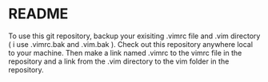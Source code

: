 README
======

To use this git repository, backup your exisiting .vimrc file and .vim
directory ( i use .vimrc.bak and .vim.bak ).  Check out this repository anywhere
local to your machine. Then make a link named .vimrc to the vimrc file in the
repository and a link from the .vim directory to the vim folder in the
repository.

